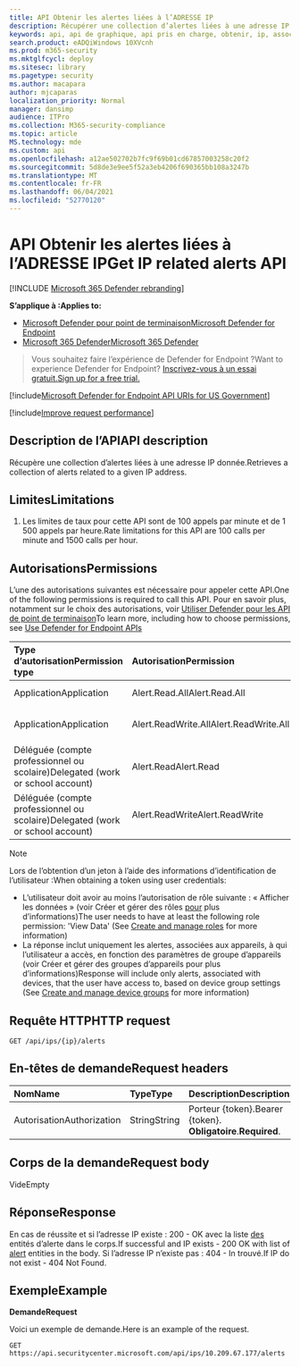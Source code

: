```yaml
---
title: API Obtenir les alertes liées à l’ADRESSE IP
description: Récupérer une collection d’alertes liées à une adresse IP donnée à l’aide de Microsoft Defender pour le point de terminaison
keywords: api, api de graphique, api pris en charge, obtenir, ip, associé, alertes
search.product: eADQiWindows 10XVcnh
ms.prod: m365-security
ms.mktglfcycl: deploy
ms.sitesec: library
ms.pagetype: security
ms.author: macapara
author: mjcaparas
localization_priority: Normal
manager: dansimp
audience: ITPro
ms.collection: M365-security-compliance
ms.topic: article
MS.technology: mde
ms.custom: api
ms.openlocfilehash: a12ae502702b7fc9f69b01cd67857003258c20f2
ms.sourcegitcommit: 5d8de3e9ee5f52a3eb4206f690365bb108a3247b
ms.translationtype: MT
ms.contentlocale: fr-FR
ms.lasthandoff: 06/04/2021
ms.locfileid: "52770120"
---
```

# <a name="get-ip-related-alerts-api"></a><span data-ttu-id="c3c3c-104">API Obtenir les alertes liées à l’ADRESSE IP</span><span class="sxs-lookup"><span data-stu-id="c3c3c-104">Get IP related alerts API</span></span>

[!INCLUDE [Microsoft 365 Defender rebranding](../../includes/microsoft-defender.md)]

<span data-ttu-id="c3c3c-105">**S’applique à :**</span><span class="sxs-lookup"><span data-stu-id="c3c3c-105">**Applies to:**</span></span>
- [<span data-ttu-id="c3c3c-106">Microsoft Defender pour point de terminaison</span><span class="sxs-lookup"><span data-stu-id="c3c3c-106">Microsoft Defender for Endpoint</span></span>](https://go.microsoft.com/fwlink/p/?linkid=2154037)
- [<span data-ttu-id="c3c3c-107">Microsoft 365 Defender</span><span class="sxs-lookup"><span data-stu-id="c3c3c-107">Microsoft 365 Defender</span></span>](https://go.microsoft.com/fwlink/?linkid=2118804)

> <span data-ttu-id="c3c3c-108">Vous souhaitez faire l’expérience de Defender for Endpoint ?</span><span class="sxs-lookup"><span data-stu-id="c3c3c-108">Want to experience Defender for Endpoint?</span></span> [<span data-ttu-id="c3c3c-109">Inscrivez-vous à un essai gratuit.</span><span class="sxs-lookup"><span data-stu-id="c3c3c-109">Sign up for a free trial.</span></span>](https://www.microsoft.com/microsoft-365/windows/microsoft-defender-atp?ocid=docs-wdatp-exposedapis-abovefoldlink) 

[!include[Microsoft Defender for Endpoint API URIs for US Government](../../includes/microsoft-defender-api-usgov.md)]

[!include[Improve request performance](../../includes/improve-request-performance.md)]

## <a name="api-description"></a><span data-ttu-id="c3c3c-110">Description de l’API</span><span class="sxs-lookup"><span data-stu-id="c3c3c-110">API description</span></span>
<span data-ttu-id="c3c3c-111">Récupère une collection d’alertes liées à une adresse IP donnée.</span><span class="sxs-lookup"><span data-stu-id="c3c3c-111">Retrieves a collection of alerts related to a given IP address.</span></span>


## <a name="limitations"></a><span data-ttu-id="c3c3c-112">Limites</span><span class="sxs-lookup"><span data-stu-id="c3c3c-112">Limitations</span></span>
1. <span data-ttu-id="c3c3c-113">Les limites de taux pour cette API sont de 100 appels par minute et de 1 500 appels par heure.</span><span class="sxs-lookup"><span data-stu-id="c3c3c-113">Rate limitations for this API are 100 calls per minute and 1500 calls per hour.</span></span>


## <a name="permissions"></a><span data-ttu-id="c3c3c-114">Autorisations</span><span class="sxs-lookup"><span data-stu-id="c3c3c-114">Permissions</span></span>
<span data-ttu-id="c3c3c-115">L’une des autorisations suivantes est nécessaire pour appeler cette API.</span><span class="sxs-lookup"><span data-stu-id="c3c3c-115">One of the following permissions is required to call this API.</span></span> <span data-ttu-id="c3c3c-116">Pour en savoir plus, notamment sur le choix des autorisations, voir [Utiliser Defender pour les API de point de terminaison](apis-intro.md)</span><span class="sxs-lookup"><span data-stu-id="c3c3c-116">To learn more, including how to choose permissions, see [Use Defender for Endpoint APIs](apis-intro.md)</span></span>

<span data-ttu-id="c3c3c-117">Type d’autorisation</span><span class="sxs-lookup"><span data-stu-id="c3c3c-117">Permission type</span></span> |   <span data-ttu-id="c3c3c-118">Autorisation</span><span class="sxs-lookup"><span data-stu-id="c3c3c-118">Permission</span></span>  |   <span data-ttu-id="c3c3c-119">Nom d’affichage de l’autorisation</span><span class="sxs-lookup"><span data-stu-id="c3c3c-119">Permission display name</span></span>
:---|:---|:---
<span data-ttu-id="c3c3c-120">Application</span><span class="sxs-lookup"><span data-stu-id="c3c3c-120">Application</span></span> |   <span data-ttu-id="c3c3c-121">Alert.Read.All</span><span class="sxs-lookup"><span data-stu-id="c3c3c-121">Alert.Read.All</span></span> |    <span data-ttu-id="c3c3c-122">« Lire toutes les alertes »</span><span class="sxs-lookup"><span data-stu-id="c3c3c-122">'Read all alerts'</span></span>
<span data-ttu-id="c3c3c-123">Application</span><span class="sxs-lookup"><span data-stu-id="c3c3c-123">Application</span></span> |   <span data-ttu-id="c3c3c-124">Alert.ReadWrite.All</span><span class="sxs-lookup"><span data-stu-id="c3c3c-124">Alert.ReadWrite.All</span></span> |   <span data-ttu-id="c3c3c-125">« Lire et écrire toutes les alertes »</span><span class="sxs-lookup"><span data-stu-id="c3c3c-125">'Read and write all alerts'</span></span>
<span data-ttu-id="c3c3c-126">Déléguée (compte professionnel ou scolaire)</span><span class="sxs-lookup"><span data-stu-id="c3c3c-126">Delegated (work or school account)</span></span> | <span data-ttu-id="c3c3c-127">Alert.Read</span><span class="sxs-lookup"><span data-stu-id="c3c3c-127">Alert.Read</span></span> | <span data-ttu-id="c3c3c-128">« Lire les alertes »</span><span class="sxs-lookup"><span data-stu-id="c3c3c-128">'Read alerts'</span></span>
<span data-ttu-id="c3c3c-129">Déléguée (compte professionnel ou scolaire)</span><span class="sxs-lookup"><span data-stu-id="c3c3c-129">Delegated (work or school account)</span></span> | <span data-ttu-id="c3c3c-130">Alert.ReadWrite</span><span class="sxs-lookup"><span data-stu-id="c3c3c-130">Alert.ReadWrite</span></span> | <span data-ttu-id="c3c3c-131">« Lire et écrire des alertes »</span><span class="sxs-lookup"><span data-stu-id="c3c3c-131">'Read and write alerts'</span></span>

>[!Note]
> <span data-ttu-id="c3c3c-132">Lors de l’obtention d’un jeton à l’aide des informations d’identification de l’utilisateur :</span><span class="sxs-lookup"><span data-stu-id="c3c3c-132">When obtaining a token using user credentials:</span></span>
>- <span data-ttu-id="c3c3c-133">L’utilisateur doit avoir au moins l’autorisation de rôle suivante : « Afficher les données » (voir Créer et gérer des rôles [pour](user-roles.md) plus d’informations)</span><span class="sxs-lookup"><span data-stu-id="c3c3c-133">The user needs to have at least the following role permission: 'View Data' (See [Create and manage roles](user-roles.md) for more information)</span></span>
>- <span data-ttu-id="c3c3c-134">La réponse inclut uniquement les alertes, associées aux appareils, à qui [](machine-groups.md) l’utilisateur a accès, en fonction des paramètres de groupe d’appareils (voir Créer et gérer des groupes d’appareils pour plus d’informations)</span><span class="sxs-lookup"><span data-stu-id="c3c3c-134">Response will include only alerts, associated with devices, that the user have access to, based on device group settings (See [Create and manage device groups](machine-groups.md) for more information)</span></span>

## <a name="http-request"></a><span data-ttu-id="c3c3c-135">Requête HTTP</span><span class="sxs-lookup"><span data-stu-id="c3c3c-135">HTTP request</span></span>
```
GET /api/ips/{ip}/alerts
```

## <a name="request-headers"></a><span data-ttu-id="c3c3c-136">En-têtes de demande</span><span class="sxs-lookup"><span data-stu-id="c3c3c-136">Request headers</span></span>

<span data-ttu-id="c3c3c-137">Nom</span><span class="sxs-lookup"><span data-stu-id="c3c3c-137">Name</span></span> | <span data-ttu-id="c3c3c-138">Type</span><span class="sxs-lookup"><span data-stu-id="c3c3c-138">Type</span></span> | <span data-ttu-id="c3c3c-139">Description</span><span class="sxs-lookup"><span data-stu-id="c3c3c-139">Description</span></span>
:---|:---|:---
<span data-ttu-id="c3c3c-140">Autorisation</span><span class="sxs-lookup"><span data-stu-id="c3c3c-140">Authorization</span></span> | <span data-ttu-id="c3c3c-141">String</span><span class="sxs-lookup"><span data-stu-id="c3c3c-141">String</span></span> | <span data-ttu-id="c3c3c-142">Porteur {token}.</span><span class="sxs-lookup"><span data-stu-id="c3c3c-142">Bearer {token}.</span></span> <span data-ttu-id="c3c3c-143">**Obligatoire**.</span><span class="sxs-lookup"><span data-stu-id="c3c3c-143">**Required**.</span></span>


## <a name="request-body"></a><span data-ttu-id="c3c3c-144">Corps de la demande</span><span class="sxs-lookup"><span data-stu-id="c3c3c-144">Request body</span></span>
<span data-ttu-id="c3c3c-145">Vide</span><span class="sxs-lookup"><span data-stu-id="c3c3c-145">Empty</span></span>

## <a name="response"></a><span data-ttu-id="c3c3c-146">Réponse</span><span class="sxs-lookup"><span data-stu-id="c3c3c-146">Response</span></span>
<span data-ttu-id="c3c3c-147">En cas de réussite et si l’adresse IP existe : 200 - OK avec la liste [des](alerts.md) entités d’alerte dans le corps.</span><span class="sxs-lookup"><span data-stu-id="c3c3c-147">If successful and IP exists - 200 OK with list of [alert](alerts.md) entities in the body.</span></span> <span data-ttu-id="c3c3c-148">Si l’adresse IP n’existe pas : 404 - In trouvé.</span><span class="sxs-lookup"><span data-stu-id="c3c3c-148">If IP do not exist - 404 Not Found.</span></span>


## <a name="example"></a><span data-ttu-id="c3c3c-149">Exemple</span><span class="sxs-lookup"><span data-stu-id="c3c3c-149">Example</span></span>

<span data-ttu-id="c3c3c-150">**Demande**</span><span class="sxs-lookup"><span data-stu-id="c3c3c-150">**Request**</span></span>

<span data-ttu-id="c3c3c-151">Voici un exemple de demande.</span><span class="sxs-lookup"><span data-stu-id="c3c3c-151">Here is an example of the request.</span></span>

```http
GET https://api.securitycenter.microsoft.com/api/ips/10.209.67.177/alerts
```
